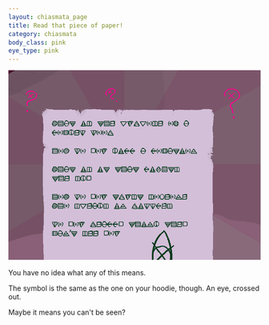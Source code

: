```yaml
---
layout: chiasmata_page
title: Read that piece of paper!
category: chiasmata
body_class: pink
eye_type: pink
---
```


![157](/chiasmata/images/narrative/156.gif)

You have no idea what any of this means.

The symbol is the same as the one on your hoodie, though. An eye, crossed out.

Maybe it means you can't be seen?